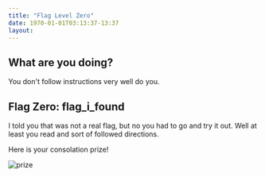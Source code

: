 ```yaml
---
title: "Flag Level Zero"
date: 1970-01-01T03:13:37-13:37
layout:
---
```


## What are you doing?

You don't follow instructions very well do you.

## Flag Zero: flag_i_found

I told you that was not a real flag, but no you had to go and try it out. Well at least you read and sort of
followed directions.

Here is your consolation prize!

![prize](http://seminarygal.com/wp-content/uploads/2013/01/goat-zonk1-200x200.png)


